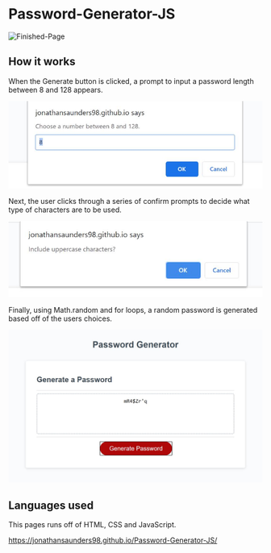 # Password-Generator-JS

![Finished-Page](webpage.jpg)

## How it works
When the Generate button is clicked, a prompt to input a password length between 8 and 128 appears.  

![First-Popup](first-popup.jpg)

Next, the user clicks through a series of confirm prompts to decide what type of characters are to be used.  

![Confirm-Popup](confirm-popup.jpg)

Finally, using Math.random and for loops, a random password is generated based off of the users choices.  

![Final-Product](final-pswd.jpg)

## Languages used
This pages runs off of HTML, CSS and JavaScript.  

https://jonathansaunders98.github.io/Password-Generator-JS/

